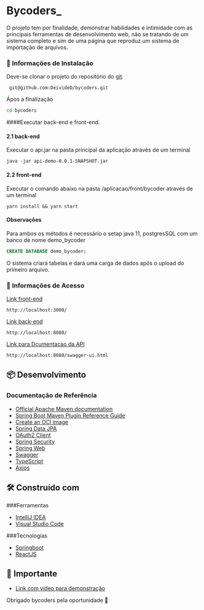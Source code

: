 # Bycoders_

O projeto tem por finalidade, demonstrar habilidades e intimidade com as principais ferramentas de desenvolvimento web,
não se tratando de um sistema completo e sim de uma página que reproduz um sistema de importação de arquivos.  

### 🔧  Informações de Instalação
 Deve-se clonar o projeto do repositório do [git](https://github.com). 
```
 git@github.com:DeivideD/bycoders.git
```
Ápos a finalização

```bash
cd bycoders 
```


####Executar back-end e front-end.

#### 2.1 back-end
Executar o api.jar na pasta principal da aplicação através de um terminal
```
java -jar api-demo-0.0.1-SNAPSHOT.jar
```
#### 2.2 front-end
Executar o comando abaixo na pasta /aplicacao/front/bycoder através de um terminal
```
yarn install && yarn start
```
#### Observações
Para ambos os métodos é necessário o setap
java 11,
postgresSQL com um banco de nome demo_bycoder
```sql
CREATE DATABASE demo_bycoder;
```
O sistema criará tabelas e dará uma carga de dados após o upload do primeiro arquivo.



### 📌 Informações de Acesso
[Link front-end](http://localhost:3000/)
```
http://localhost:3000/
```

[Link back-end](http://localhost:8080/)
```
http://localhost:8080/
```

[Link para Dcumentacao da API](http://localhost:3000/)
```
http://localhost:8080/swagger-ui.html
```
## 📦 Desenvolvimento
### Documentação de Referência


* [Official Apache Maven documentation](https://maven.apache.org/guides/index.html)
* [Spring Boot Maven Plugin Reference Guide](https://docs.spring.io/spring-boot/docs/2.6.3/maven-plugin/reference/html/)
* [Create an OCI image](https://docs.spring.io/spring-boot/docs/2.6.3/maven-plugin/reference/html/#build-image)
* [Spring Data JPA](https://docs.spring.io/spring-boot/docs/2.6.3/reference/htmlsingle/#boot-features-jpa-and-spring-data)
* [OAuth2 Client](https://docs.spring.io/spring-boot/docs/2.6.3/reference/htmlsingle/#boot-features-security-oauth2-client)
* [Spring Security](https://docs.spring.io/spring-boot/docs/2.6.3/reference/htmlsingle/#boot-features-security)
* [Spring Web](https://docs.spring.io/spring-boot/docs/2.6.3/reference/htmlsingle/#boot-features-developing-web-applications)
* [Swagger](https://swagger.io/tools/open-source/open-source-integrations/)
* [TypeScript](https://www.typescriptlang.org/docs/)
* [Axios](https://axios-http.com/ptbr/docs/intro)

## 🛠️ Construído com
###Ferramentas
* [IntelliJ IDEA](https://www.jetbrains.com/pt-br/idea/)
* [Visual Studio Code](https://code.visualstudio.com/)

###Tecnologias
* [Springboot](https://spring.io/projects/spring-boot)
* [ReactJS](https://pt-br.reactjs.org/)


## 🎁 Importante
* [Link com vídeo para demonstração]()

 
Obrigado bycoders pela oportunidade 📢
